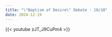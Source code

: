 ```yaml
---
title: "\"Baptism of Desire\" Debate - 10/10"
date: 2024-12-19
---
```


{{< youtube zJT_J9CuPm4 >}}
